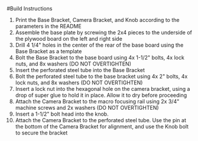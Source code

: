#Build Instructions

1. Print the Base Bracket, Camera Bracket, and Knob according to the parameters in the README
2. Assemble the base plate by screwing the 2x4 pieces to the underside of the plywood board on the left and right side
3. Drill 4 1/4" holes in the center of the rear of the base board using the Base Bracket as a template
4. Bolt the Base Bracket to the base board using 4x 1-1/2" bolts, 4x lock nuts, and 8x washers (DO NOT OVERTIGHTEN)
5. Insert the perforated steel tube into the Base Bracket
6. Bolt the perforated steel tube to the base bracket using 4x 2" bolts, 4x lock nuts, and 8x washers (DO NOT OVERTIGHTEN)
7. Insert a lock nut into the hexagonal hole on the camera bracket, using a drop of super glue to hold it in place.  Allow it to dry before proceeding
9. Attach the Camera Bracket to the macro focusing rail using 2x 3/4" machine screws and 2x washers (DO NOT OVERTIGHTEN)
10. Insert a 1-1/2" bolt head into the knob.
11. Attach the Camera Bracket to the perforated steel tube.  Use the pin at the bottom of the Camera Bracket for alignment, and use the Knob bolt to secure the bracket
